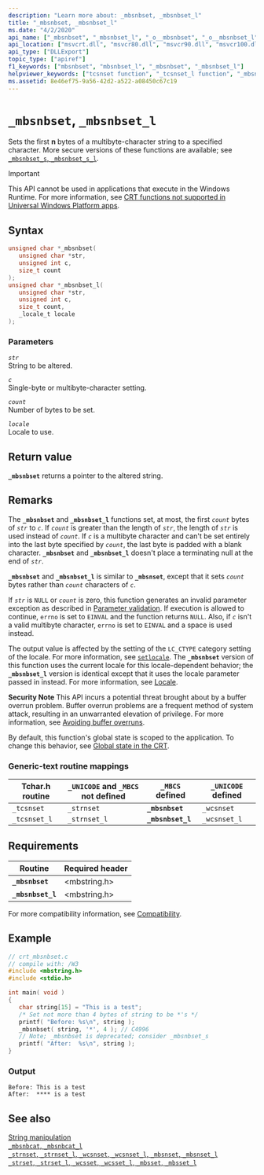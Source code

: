 ```yaml
---
description: "Learn more about: _mbsnbset, _mbsnbset_l"
title: "_mbsnbset, _mbsnbset_l"
ms.date: "4/2/2020"
api_name: ["_mbsnbset", "_mbsnbset_l", "_o__mbsnbset", "_o__mbsnbset_l"]
api_location: ["msvcrt.dll", "msvcr80.dll", "msvcr90.dll", "msvcr100.dll", "msvcr100_clr0400.dll", "msvcr110.dll", "msvcr110_clr0400.dll", "msvcr120.dll", "msvcr120_clr0400.dll", "ucrtbase.dll", "api-ms-win-crt-multibyte-l1-1-0.dll", "api-ms-win-crt-private-l1-1-0.dll"]
api_type: ["DLLExport"]
topic_type: ["apiref"]
f1_keywords: ["mbsnbset", "mbsnbset_l", "_mbsnbset", "_mbsnbset_l"]
helpviewer_keywords: ["tcsnset function", "_tcsnset_l function", "_mbsnbset function", "_tcsnset function", "_mbsnbset_l function", "mbsnbset_l function", "tcsnset_l function", "mbsnbset function"]
ms.assetid: 8e46ef75-9a56-42d2-a522-a08450c67c19
---
```

# `_mbsnbset`, `_mbsnbset_l`

Sets the first **n** bytes of a multibyte-character string to a specified character. More secure versions of these functions are available; see [`_mbsnbset_s`, `_mbsnbset_s_l`](mbsnbset-s-mbsnbset-s-l.md).

> [!IMPORTANT]
> This API cannot be used in applications that execute in the Windows Runtime. For more information, see [CRT functions not supported in Universal Windows Platform apps](../../cppcx/crt-functions-not-supported-in-universal-windows-platform-apps.md).

## Syntax

```C
unsigned char *_mbsnbset(
   unsigned char *str,
   unsigned int c,
   size_t count
);
unsigned char *_mbsnbset_l(
   unsigned char *str,
   unsigned int c,
   size_t count,
   _locale_t locale
);
```

### Parameters

*`str`*\
String to be altered.

*`c`*\
Single-byte or multibyte-character setting.

*`count`*\
Number of bytes to be set.

*`locale`*\
Locale to use.

## Return value

**`_mbsnbset`** returns a pointer to the altered string.

## Remarks

The **`_mbsnbset`** and **`_mbsnbset_l`** functions set, at most, the first *`count`* bytes of *`str`* to *`c`*. If *`count`* is greater than the length of *`str`*, the length of *`str`* is used instead of *`count`*. If *`c`* is a multibyte character and can't be set entirely into the last byte specified by *`count`*, the last byte is padded with a blank character. **`_mbsnbset`** and **`_mbsnbset_l`** doesn't place a terminating null at the end of *`str`*.

**`_mbsnbset`** and **`_mbsnbset_l`** is similar to **`_mbsnset`**, except that it sets *`count`* bytes rather than *`count`* characters of *`c`*.

If *`str`* is `NULL` or *`count`* is zero, this function generates an invalid parameter exception as described in [Parameter validation](../parameter-validation.md). If execution is allowed to continue, `errno` is set to `EINVAL` and the function returns `NULL`. Also, if *`c`* isn't a valid multibyte character, `errno` is set to `EINVAL` and a space is used instead.

The output value is affected by the setting of the `LC_CTYPE` category setting of the locale. For more information, see [`setlocale`](setlocale-wsetlocale.md). The **`_mbsnbset`** version of this function uses the current locale for this locale-dependent behavior; the **`_mbsnbset_l`** version is identical except that it uses the locale parameter passed in instead. For more information, see [Locale](../locale.md).

**Security Note** This API incurs a potential threat brought about by a buffer overrun problem. Buffer overrun problems are a frequent method of system attack, resulting in an unwarranted elevation of privilege. For more information, see [Avoiding buffer overruns](/windows/win32/SecBP/avoiding-buffer-overruns).

By default, this function's global state is scoped to the application. To change this behavior, see [Global state in the CRT](../global-state.md).

### Generic-text routine mappings

| Tchar.h routine | `_UNICODE` and `_MBCS` not defined | `_MBCS` defined | `_UNICODE` defined |
|---|---|---|---|
| `_tcsnset` | `_strnset` | **`_mbsnbset`** | `_wcsnset` |
| `_tcsnset_l` | `_strnset_l` | **`_mbsnbset_l`** | `_wcsnset_l` |

## Requirements

| Routine | Required header |
|---|---|
| **`_mbsnbset`** | \<mbstring.h> |
| **`_mbsnbset_l`** | \<mbstring.h> |

For more compatibility information, see [Compatibility](../compatibility.md).

## Example

```C
// crt_mbsnbset.c
// compile with: /W3
#include <mbstring.h>
#include <stdio.h>

int main( void )
{
   char string[15] = "This is a test";
   /* Set not more than 4 bytes of string to be *'s */
   printf( "Before: %s\n", string );
   _mbsnbset( string, '*', 4 ); // C4996
   // Note; _mbsnbset is deprecated; consider _mbsnbset_s
   printf( "After:  %s\n", string );
}
```

### Output

```Output
Before: This is a test
After:  **** is a test
```

## See also

[String manipulation](../string-manipulation-crt.md)\
[`_mbsnbcat`, `_mbsnbcat_l`](mbsnbcat-mbsnbcat-l.md)\
[`_strnset`, `_strnset_l`, `_wcsnset`, `_wcsnset_l`, `_mbsnset`, `_mbsnset_l`](strnset-strnset-l-wcsnset-wcsnset-l-mbsnset-mbsnset-l.md)\
[`_strset`, `_strset_l`, `_wcsset`, `_wcsset_l`, `_mbsset`, `_mbsset_l`](strset-strset-l-wcsset-wcsset-l-mbsset-mbsset-l.md)
